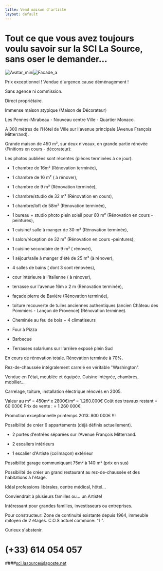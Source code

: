 ```yaml
---
title: Vend maison d'artiste
layout: default
---
```


# Tout ce que vous avez toujours voulu savoir sur la SCI La Source, sans oser le demander...

![Avatar_mini](http://jeuneespoir.free.fr/vendmaison/gifs/avatar_mini.jpg)![Facade_a](http://jeuneespoir.free.fr/vendmaison/gifs/facade_a.jpg)

Prix exceptionnel ! Vendue d'urgence cause déménagement !

Sans agence ni commission.

Direct propriétaire.

Immense maison atypique (Maison de Décorateur)

Les Pennes-Mirabeau - Nouveau centre Ville - Quartier Monaco.

A 300 mètres de l'Hôtel de Ville  sur l'avenue principale (Avenue François Mitterrand).

Grande maison de 450 m², sur deux niveaux, en grande partie rénovée (Finitions en cours - décorateur):

Les photos publiées sont récentes (pièces terminées à ce jour).

- 1 chambre de 16m² (Rénovation terminée),
- 1 chambre de 16 m² ( à rénover),
- 1 chambre de 9 m² (Rénovation terminée),
- 1 chambre/studio de 32 m² (Rénovation en cours),
- 1 chambre/loft de 58m² (Rénovation terminée),
- 1 bureau + studio photo plein soleil pour 60 m² (Rénovation en cours - peintures),
- 1 cuisine/ salle à manger de 30 m² (Rénovation terminée),
- 1 salon/réception de 32 m² (Rénovation en cours -peintures),
- 1 cuisine secondaire de 9 m² ( rénover),
- 1 séjour/salle à manger d'été de 25 m² (à rénover),
- 4 salles de bains ( dont 3 sont rénovées),
- cour intérieure à l'italienne ( à rénover),
- terrasse sur l'avenue 16m x 2 m (Rénovation terminée),
- façade pierre de Bavière (Rénovation terminée),
- toiture recouverte de tuiles anciennes authentiques (ancien Château des Pommiers - Lançon de Provence) (Rénovation terminée).

- Cheminée au feu de bois + 4 climatiseurs
- Four à Pizza
- Barbecue
- Terrasses solariums sur l'arrière exposé plein Sud

En cours de rénovation totale. Rénovation terminée à 70%.

Rez-de-chaussée intégralement carrelé en véritable "Washington".

Vendue en l'état, meublée et équipée. Cuisine intégrée, chambres, mobilier...

Carrelage, toiture, installation électrique rénovés en 2005.

Valeur au m² = 450m² x 2800€/m² = 1.260.000€
Coût des travaux restant = 60 000€
Prix de vente : = 1.260 000€

Promotion exceptionnelle printemps 2013: 800 000€ !!!

Possibilité de créer 6 appartements (déjà définis actuellement).

- 2 portes d'entrées séparées sur l'Avenue François Mitterrand.

- 2 escaliers intérieurs
- 1 escalier d'Artiste (colimaçon) extérieur

Possibilité garage communiquant 75m² à 140 m² (prix en sus)

Possibilité de créer un grand restaurant au rez-de-chaussée et des habitations à l'étage.

Idéal professions libérales, centre médical, hôtel...

Conviendrait à plusieurs familles ou... un Artiste!

Intéressant pour grandes familles, investisseurs ou entreprises.

Pour constructeur: Zone de continuité existante depuis 1964, immeuble mitoyen de 2 étages. C.O.S actuel commune: "1 ".

Curieux s'abstenir.

# (+33) 614 054 057
####sci.lasource@laposte.net
